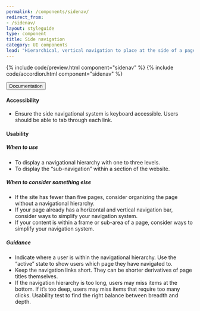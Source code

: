 ```yaml
---
permalink: /components/sidenav/
redirect_from:
- /sidenav/
layout: styleguide
type: component
title: Side navigation
category: UI components
lead: "Hierarchical, vertical navigation to place at the side of a page. Note: We're currently developing horizontal navigation and headers for the top of a page."
---
```


{% include code/preview.html component="sidenav" %}
{% include code/accordion.html component="sidenav" %}
<div class="usa-accordion-bordered">
  <button class="usa-button-unstyled usa-accordion-button"
      aria-expanded="true" aria-controls="sidenav-docs">
    Documentation
  </button>
  <div id="sidenav-docs" aria-hidden="false" class="usa-accordion-content">
    <h4 class="usa-heading">Accessibility</h4>
    <ul class="usa-content-list">
      <li>Ensure the side navigational system is keyboard accessible. Users should be able to tab through each link.</li>
    </ul>
    <h4 class="usa-heading">Usability</h4>
    <h5>When to use</h5>
    <ul class="usa-content-list">
      <li>To display a navigational hierarchy with one to three levels.</li>
      <li>To display the “sub-navigation” within a section of the website.</li>
    </ul>
    <h5>When to consider something else</h5>
    <ul class="usa-content-list">
      <li>If the site has fewer than five pages, consider organizing the page without a navigational hierarchy.</li>
      <li>If your page already has a horizontal and vertical navigation bar, consider ways to simplify your navigation system.</li>
      <li>If your content is within a frame or sub-area of a page, consider ways to simplify your navigation system.</li>
    </ul>
    <h5>Guidance</h5>
    <ul class="usa-content-list">
      <li>Indicate where a user is within the navigational hierarchy. Use the “active” state to show users which page they have navigated to.</li>
      <li>Keep the navigation links short. They can be shorter derivatives of page titles themselves.</li>
      <li>If the navigation hierarchy is too long, users may miss items at the bottom. If it’s too deep, users may miss items that require too many clicks. Usability test to find the right balance between breadth and depth.</li>
    </ul>
  </div>
</div>
